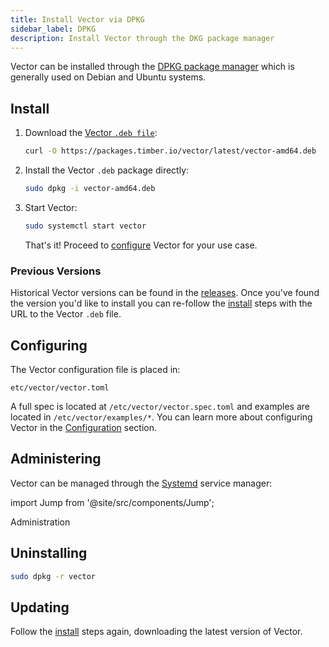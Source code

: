 ```yaml
---
title: Install Vector via DPKG
sidebar_label: DPKG
description: Install Vector through the DKG package manager
---
```


Vector can be installed through the [DPKG package manager][urls.dpkg] which is
generally used on Debian and Ubuntu systems.

## Install

1. Download the [Vector `.deb file`][urls.vector_downloads.latest/vector-amd64.deb]:

   ```bash
   curl -O https://packages.timber.io/vector/latest/vector-amd64.deb
   ```

2. Install the Vector `.deb` package directly:

   ```bash
   sudo dpkg -i vector-amd64.deb
   ```

3. Start Vector:

   ```bash
   sudo systemctl start vector
   ```

   That's it! Proceed to [configure](#configuring) Vector for your use case.

### Previous Versions

Historical Vector versions can be found in the [releases][urls.vector_releases].
Once you've found the version you'd like to install you can re-follow the
[install](#install) steps with the URL to the Vector `.deb` file.

## Configuring

The Vector configuration file is placed in:

```
etc/vector/vector.toml
```

A full spec is located at `/etc/vector/vector.spec.toml` and examples are
located in `/etc/vector/examples/*`. You can learn more about configuring
Vector in the [Configuration][docs.configuration] section.

## Administering

Vector can be managed through the [Systemd][urls.systemd] service manager:

import Jump from '@site/src/components/Jump';

<Jump to="/docs/administration">Administration</Jump>

## Uninstalling

```bash
sudo dpkg -r vector
```

## Updating

Follow the [install](#install) steps again, downloading the latest version of
Vector.


[docs.configuration]: /docs/setup/configuration
[urls.dpkg]: https://wiki.debian.org/dpkg
[urls.systemd]: https://www.freedesktop.org/wiki/Software/systemd/
[urls.vector_downloads.latest/vector-amd64.deb]: https://packages.timber.io/vector/latest/vector-amd64.deb
[urls.vector_releases]: https://github.com/timberio/vector/releases
